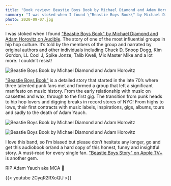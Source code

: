 ```yaml
---
title: "Book review: Beastie Boys Book by Michael Diamond and Adam Horovitz"
summary: "I was stoked when I found \"Beastie Boys Book\" by Michael Diamond and Adam Horovitz on Audible. The story of one of the most influential groups in hip hop culture. It’s told by the members of the group and narrated by original authors and other individuals including Chuck D, Snoop Dogg, Kim Gordon, LL Cool J, Spike Jonze, Talib Kweli, Mix Master Mike and a lot more. I couldn’t resist!"
photo: 2020-09-07.jpg
---
```


I was stoked when I found ["Beastie Boys Book" by Michael Diamond and Adam Horovitz on Audible](https://www.audible.co.uk/pd/Beastie-Boys-Book-Audiobook/0571353142). The story of one of the most influential groups in hip hop culture. It’s told by the members of the group and narrated by original authors and other individuals including Chuck D, Snoop Dogg, Kim Gordon, LL Cool J, Spike Jonze, Talib Kweli, Mix Master Mike and a lot more. I couldn’t resist!

![Beastie Boys Book by Michael Diamond and Adam Horovitz](/photos/2020-09-07-1.jpg)

["Beastie Boys Book"](https://www.goodreads.com/book/show/38799788-beastie-boys-book) is a detailed story that started in the late 70’s where three talented punk fans met and formed a group that left a significant manifesto on music history. From the early relationship with music on cassettes and wax, through to the first gig. The transition from punk heads to hip hop lovers and digging breaks in record stores of NYC! From highs to lows, their first contracts with music labels, inspirations, gigs, albums, tours and sadly to the death of Adam Yauch.

![Beastie Boys Book by Michael Diamond and Adam Horovitz](/photos/2020-09-07-2.jpg)

![Beastie Boys Book by Michael Diamond and Adam Horovitz](/photos/2020-09-07-3.jpg)

I love this band, so I’m biased but please don’t hesitate any longer, go and get this audiobook or/and a hard copy of this honest, funny and insightful story. A must-read for every single fan. ["Beastie Boys Story" on Apple TV+](https://tv.apple.com/gb/movie/beastie-boys-story/umc.cmc.6d0mrskjsusw2jd2d228p88c2) is another gem.

RIP Adam Yauch aka MCA 🙌

{{< youtube ZCyqR2RXoQU >}}
